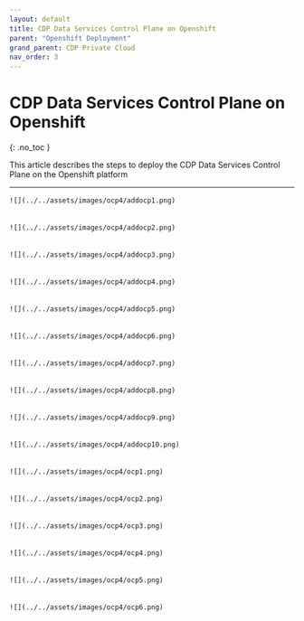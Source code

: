 ```yaml
---
layout: default
title: CDP Data Services Control Plane on Openshift
parent: "Openshift Deployment"
grand_parent: CDP Private Cloud
nav_order: 3
---
```


# CDP Data Services Control Plane on Openshift
{: .no_toc }

This article describes the steps to deploy the CDP Data Services Control Plane on the Openshift platform

---



    ![](../../assets/images/ocp4/addocp1.png)
    
    
    ![](../../assets/images/ocp4/addocp2.png)   


    ![](../../assets/images/ocp4/addocp3.png)  
    
    
    ![](../../assets/images/ocp4/addocp4.png)     


    ![](../../assets/images/ocp4/addocp5.png)  
    
    
    ![](../../assets/images/ocp4/addocp6.png)  
    
    
    ![](../../assets/images/ocp4/addocp7.png)  
    
    
    ![](../../assets/images/ocp4/addocp8.png)  
    
    
    ![](../../assets/images/ocp4/addocp9.png)  
    
    
    ![](../../assets/images/ocp4/addocp10.png)  
    
    
    ![](../../assets/images/ocp4/ocp1.png)      


    ![](../../assets/images/ocp4/ocp2.png)   
    
    
    ![](../../assets/images/ocp4/ocp3.png)  
    
    
    ![](../../assets/images/ocp4/ocp4.png)  
    
    
    ![](../../assets/images/ocp4/ocp5.png)  
    
    
    ![](../../assets/images/ocp4/ocp6.png)      